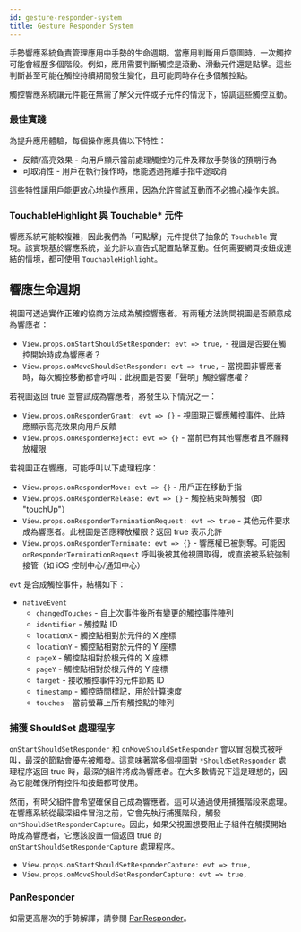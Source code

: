 ```yaml
---
id: gesture-responder-system
title: Gesture Responder System
---
```


手勢響應系統負責管理應用中手勢的生命週期。當應用判斷用戶意圖時，一次觸控可能會經歷多個階段。例如，應用需要判斷觸控是滾動、滑動元件還是點擊。這些判斷甚至可能在觸控持續期間發生變化，且可能同時存在多個觸控點。

觸控響應系統讓元件能在無需了解父元件或子元件的情況下，協調這些觸控互動。

### 最佳實踐

為提升應用體驗，每個操作應具備以下特性：

- 反饋/高亮效果 - 向用戶顯示當前處理觸控的元件及釋放手勢後的預期行為
- 可取消性 - 用戶在執行操作時，應能透過拖離手指中途取消

這些特性讓用戶能更放心地操作應用，因為允許嘗試互動而不必擔心操作失誤。

### TouchableHighlight 與 Touchable* 元件

響應系統可能較複雜，因此我們為「可點擊」元件提供了抽象的 `Touchable` 實現。該實現基於響應系統，並允許以宣告式配置點擊互動。任何需要網頁按鈕或連結的情境，都可使用 `TouchableHighlight`。

## 響應生命週期

視圖可透過實作正確的協商方法成為觸控響應者。有兩種方法詢問視圖是否願意成為響應者：

- `View.props.onStartShouldSetResponder: evt => true,` - 視圖是否要在觸控開始時成為響應者？
- `View.props.onMoveShouldSetResponder: evt => true,` - 當視圖非響應者時，每次觸控移動都會呼叫：此視圖是否要「聲明」觸控響應權？

若視圖返回 true 並嘗試成為響應者，將發生以下情況之一：

- `View.props.onResponderGrant: evt => {}` - 視圖現正響應觸控事件。此時應顯示高亮效果向用戶反饋
- `View.props.onResponderReject: evt => {}` - 當前已有其他響應者且不願釋放權限

若視圖正在響應，可能呼叫以下處理程序：

- `View.props.onResponderMove: evt => {}` - 用戶正在移動手指
- `View.props.onResponderRelease: evt => {}` - 觸控結束時觸發（即 "touchUp"）
- `View.props.onResponderTerminationRequest: evt => true` - 其他元件要求成為響應者。此視圖是否應釋放權限？返回 true 表示允許
- `View.props.onResponderTerminate: evt => {}` - 響應權已被剝奪。可能因 `onResponderTerminationRequest` 呼叫後被其他視圖取得，或直接被系統強制接管（如 iOS 控制中心/通知中心）

`evt` 是合成觸控事件，結構如下：

- `nativeEvent`
  - `changedTouches` - 自上次事件後所有變更的觸控事件陣列
  - `identifier` - 觸控點 ID
  - `locationX` - 觸控點相對於元件的 X 座標
  - `locationY` - 觸控點相對於元件的 Y 座標
  - `pageX` - 觸控點相對於根元件的 X 座標
  - `pageY` - 觸控點相對於根元件的 Y 座標
  - `target` - 接收觸控事件的元件節點 ID
  - `timestamp` - 觸控時間標記，用於計算速度
  - `touches` - 當前螢幕上所有觸控點的陣列

### 捕獲 ShouldSet 處理程序

`onStartShouldSetResponder` 和 `onMoveShouldSetResponder` 會以冒泡模式被呼叫，最深的節點會優先被觸發。這意味著當多個視圖對 `*ShouldSetResponder` 處理程序返回 true 時，最深的組件將成為響應者。在大多數情況下這是理想的，因為它能確保所有控件和按鈕都可使用。

然而，有時父組件會希望確保自己成為響應者。這可以通過使用捕獲階段來處理。在響應系統從最深組件冒泡之前，它會先執行捕獲階段，觸發 `on*ShouldSetResponderCapture`。因此，如果父視圖想要阻止子組件在觸摸開始時成為響應者，它應該設置一個返回 true 的 `onStartShouldSetResponderCapture` 處理程序。

- `View.props.onStartShouldSetResponderCapture: evt => true,`
- `View.props.onMoveShouldSetResponderCapture: evt => true,`

### PanResponder

如需更高層次的手勢解譯，請參閱 [PanResponder](panresponder.md)。